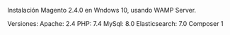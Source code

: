 Instalación Magento 2.4.0 en Wndows 10, usando WAMP Server.

Versiones:
Apache: 2.4
PHP: 7.4
MySql:  8.0
Elasticsearch: 7.0
Composer 1
